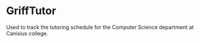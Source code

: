 # GriffTutor
Used to track the tutoring schedule for the Computer Science department at Canisius college.
